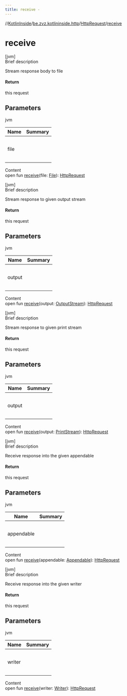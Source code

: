```yaml
---
title: receive -
---
```

//[KotlinInside](../../index.md)/[be.zvz.kotlininside.http](../index.md)/[HttpRequest](index.md)/[receive](receive.md)



# receive  
[jvm]  
Brief description  


Stream response body to file



#### Return  


this request



## Parameters  
  
jvm  
  
|  Name|  Summary| 
|---|---|
| file| <br><br><br><br>
  
  
Content  
open fun [receive](receive.md)(file: [File](https://docs.oracle.com/javase/7/docs/api/java/io/File.html)): [HttpRequest](index.md)  


[jvm]  
Brief description  


Stream response to given output stream



#### Return  


this request



## Parameters  
  
jvm  
  
|  Name|  Summary| 
|---|---|
| output| <br><br><br><br>
  
  
Content  
open fun [receive](receive.md)(output: [OutputStream](https://docs.oracle.com/javase/7/docs/api/java/io/OutputStream.html)): [HttpRequest](index.md)  


[jvm]  
Brief description  


Stream response to given print stream



#### Return  


this request



## Parameters  
  
jvm  
  
|  Name|  Summary| 
|---|---|
| output| <br><br><br><br>
  
  
Content  
open fun [receive](receive.md)(output: [PrintStream](https://docs.oracle.com/javase/7/docs/api/java/io/PrintStream.html)): [HttpRequest](index.md)  


[jvm]  
Brief description  


Receive response into the given appendable



#### Return  


this request



## Parameters  
  
jvm  
  
|  Name|  Summary| 
|---|---|
| appendable| <br><br><br><br>
  
  
Content  
open fun [receive](receive.md)(appendable: [Appendable](https://docs.oracle.com/javase/7/docs/api/java/lang/Appendable.html)): [HttpRequest](index.md)  


[jvm]  
Brief description  


Receive response into the given writer



#### Return  


this request



## Parameters  
  
jvm  
  
|  Name|  Summary| 
|---|---|
| writer| <br><br><br><br>
  
  
Content  
open fun [receive](receive.md)(writer: [Writer](https://docs.oracle.com/javase/7/docs/api/java/io/Writer.html)): [HttpRequest](index.md)  



